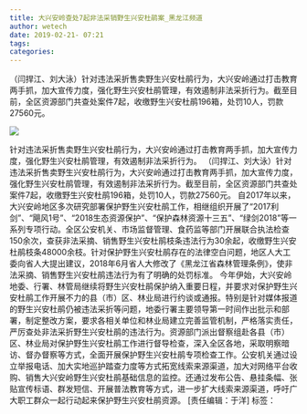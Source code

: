 ```yaml
---
title: 大兴安岭查处7起非法采销野生兴安杜鹃案_黑龙江频道
author: wetech
date: 2019-02-21- 07:21
tags: 
categories: 
---
```

（闫捍江、刘大泳）针对违法采折售卖野生兴安杜鹃行为，大兴安岭通过打击教育两手抓，加大宣传力度，强化野生兴安杜鹃管理，有效遏制非法采折行为。截至目前，全区资源部门共查处案件7起，收缴野生兴安杜鹃196箱，处罚10人，罚款27560元。
<!-- more -->
                
<img align="center" border="0" src="http://p2.ifengimg.com/a/2016/0810/204c433878d5cf9size1_w16_h16.png" />
                
            
针对违法采折售卖野生兴安杜鹃行为，大兴安岭通过打击教育两手抓，加大宣传力度，强化野生兴安杜鹃管理，有效遏制非法采折行为。
（闫捍江、刘大泳）针对违法采折售卖野生兴安杜鹃行为，大兴安岭通过打击教育两手抓，加大宣传力度，强化野生兴安杜鹃管理，有效遏制非法采折行为。截至目前，全区资源部门共查处案件7起，收缴野生兴安杜鹃196箱，处罚10人，罚款27560元。
自2017年以来，大兴安岭地区多次研究部署保护野生兴安杜鹃工作，相继组织开展了“2017利剑”、“飓风1号”、“2018生态资源保护”、“保护森林资源十三五”、“绿剑2018”等一系列专项行动。全区公安机关、市场监督管理、食药监等部门开展联合执法检查150余次，查获非法采摘、销售野生兴安杜鹃枝条违法行为30余起，收缴野生兴安杜鹃枝条48000余枝。针对保护野生兴安杜鹃存在的法律空白问题，地区人大工委向省人大提出建议，2018年6月省人大修改了《黑龙江省森林管理条例》，使非法采摘、销售野生兴安杜鹃违法行为有了明确的处罚标准。
今年伊始，大兴安岭地委、行署、林管局继续将野生兴安杜鹃保护纳入重要日程，并要求对保护野生兴安杜鹃工作开展不力的县（市）区、林业局进行约谈或通报。特别是针对媒体报道的野生兴安杜鹃仍被违法采折等问题，地委行署主要领导第一时间作出批示和部署，制定整改方案，要求各相关单位和林业局建立完善监管机制，严格落实责任，严厉查处非法采折野生兴安杜鹃的违法行为。资源部门派出督察组赴各县（市）区、林业局对保护野生兴安杜鹃工作进行督导检查，深入全区各地，采取明察暗访、督办督察等方式，全面开展保护野生兴安杜鹃专项检查工作。公安机关通过设立举报电话、加大实地巡护踏查力度等方式拓宽线索来源渠道，加大对网络平台收购、销售大兴安岭野生兴安杜鹃基础信息的监控。还通过发布公告、悬挂条幅、张贴宣传标语、群发短信、开展普法教育等方式，进一步扩大线索来源渠道，呼吁广大职工群众一起行动起来保护野生兴安杜鹃资源。
[责任编辑：于洋]
标签：
 
 
 
             
